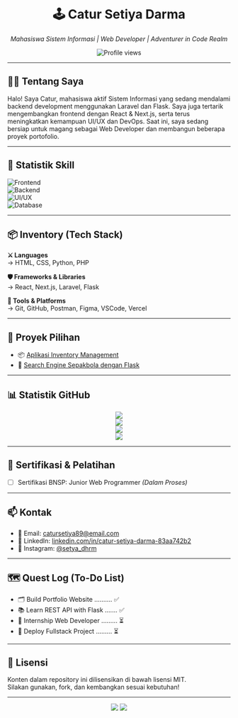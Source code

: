 <h1 align="center">🕹️ Catur Setiya Darma</h1>
<p align="center"><i>Mahasiswa Sistem Informasi | Web Developer | Adventurer in Code Realm</i></p>

<p align="center">
  <img src="https://komarev.com/ghpvc/?username=Setiya86&label=Profile%20Views&color=blueviolet&style=flat" alt="Profile views" />
</p>

---

## 🧑‍💻 Tentang Saya

Halo! Saya Catur, mahasiswa aktif Sistem Informasi yang sedang mendalami backend development menggunakan Laravel dan Flask. Saya juga tertarik mengembangkan frontend dengan React & Next.js, serta terus meningkatkan kemampuan UI/UX dan DevOps. Saat ini, saya sedang bersiap untuk magang sebagai Web Developer dan membangun beberapa proyek portofolio.

---

## 🧪 Statistik Skill

![Frontend](https://img.shields.io/badge/Frontend-50%25-blue)  
![Backend](https://img.shields.io/badge/Backend-65%25-yellow)  
![UI/UX](https://img.shields.io/badge/UI%2FUX-50%25-purple)  
![Database](https://img.shields.io/badge/Database-60%25-pink)

---

## 📦 Inventory (Tech Stack)

**⚔️ Languages**  
→ HTML, CSS, Python, PHP

**🛡️ Frameworks & Libraries**  
→ React, Next.js, Laravel, Flask

**🎒 Tools & Platforms**  
→ Git, GitHub, Postman, Figma, VSCode, Vercel

---

## 🧰 Proyek Pilihan
 
- 📦 [Aplikasi Inventory Management](https://github.com/Setiya86/stokku)  
- 🔎 [Search Engine Sepakbola dengan Flask](https://github.com/Setiya86/football_news_backend)

---

## 📊 Statistik GitHub

<p align="center">
  <img src="https://github-readme-stats.vercel.app/api?username=Setiya86&show_icons=true&theme=tokyonight" />
  <br />
  <img src="https://github-readme-streak-stats.herokuapp.com/?user=Setiya86&theme=tokyonight" />
  <br />
  <img src="https://github-readme-stats.vercel.app/api/top-langs/?username=Setiya86&layout=compact&theme=tokyonight" />
  <br />
  <img src="https://github-profile-trophy.vercel.app/?username=Setiya86&theme=dracula" />
</p>

---

## 🏅 Sertifikasi & Pelatihan

- [ ] Sertifikasi BNSP: Junior Web Programmer *(Dalam Proses)*


---

## 📫 Kontak

- 📧 Email: catursetiya89@email.com  
- 🔗 LinkedIn: [linkedin.com/in/catur-setiya-darma-83aa742b2](https://www.linkedin.com/in/catur-setiya-darma-83aa742b2)  
- 📸 Instagram: [@setya_dhrm](https://www.instagram.com/setya_dhrm?igsh=aWh6Y2J4NG9kbng4)  

---

## 🗺️ Quest Log (To-Do List)

- 🗂️ Build Portfolio Website .......... ✅  
- 📚 Learn REST API with Flask ....... ✅  
- 💼 Internship Web Developer ......... ⏳  
- 🚀 Deploy Fullstack Project ......... ⏳

---

## 📝 Lisensi

Konten dalam repository ini dilisensikan di bawah lisensi MIT.  
Silakan gunakan, fork, dan kembangkan sesuai kebutuhan!

---

<p align="center">
  <img src="https://img.shields.io/github/followers/Setiya86?label=Follow&style=social" />
  <img src="https://img.shields.io/github/stars/Setiya86?affiliations=OWNER%2CCOLLABORATOR%2CORGANIZATION_MEMBER&style=social" />
</p>
